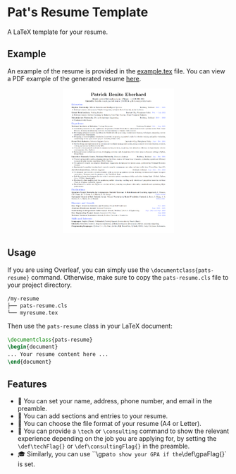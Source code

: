 # Pat's Resume Template
A LaTeX template for your resume.

## Example

An example of the resume is provided in the [example.tex](example.tex) file. You can view a PDF example of the generated resume [here](example.pdf).

<p align="center">
    <img src="example.png" alt="resume Template Example" width="50%">
</p>

## Usage

If you are using Overleaf, you can simply use the `\documentclass{pats-resume}` command. Otherwise, make sure to copy the `pats-resume.cls` file to your project directory.

```
/my-resume
├── pats-resume.cls
└── myresume.tex 
```

Then use the `pats-resume` class in your LaTeX document:

```latex
\documentclass{pats-resume}
\begin{document}
... Your resume content here ...
\end{document}
```

## Features
- 📝 You can set your name, address, phone number, and email in the preamble.
- 📄 You can add sections and entries to your resume.
- 📏 You can choose the file format of your resume (A4 or Letter).
- 💼 You can provide a `\tech` or `\consulting` command to show the relevant experience depending on the job you are applying for, by setting the `\def\techFlag{}` or `\def\consultingFlag{}` in the preamble.
- 🎓 Similarly, you can use ``\gpa` to show your GPA if the `\def\gpaFlag{}` is set.
